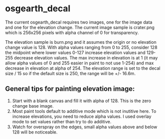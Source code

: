 # osgearth_decal

The current osgearth_decal requires two images, one for the image data and one for the elevation change.  The current image sample is
crater.png which is 256x256 pixels with alpha channel of 0 for transparency.

The elevation sample is burn.png and it assumes the origin or no elevation change value is 128.  With alpha values ranging from 0 to 255,
consider 128 the midpoint where lower values 0-127 increase elevation values  and 129-255 decrease elevation values.  The max increase
in elevation is at 1 (it may allow alpha values of 0 and 255 easier in paint to not use 1-254) and max decrease in elevation at alpha
of 254.  The elevation range is set to the decal size / 15 so if the default size is 250, the range will be +/- 16.6m.

## General tips for painting elevation image:
1. Start with a blank canvas and fill it with alpha of 128.  This is the zero change base image.
2. Most paint tools default to additive mode which is not inutitive here.  To increase elevations, you need to reduce alpha values.
I used overlay mode to set values rather than try to do additive.
3. Watch for overspray on the edges, small alpha values above and below 128 will be noticeable.

